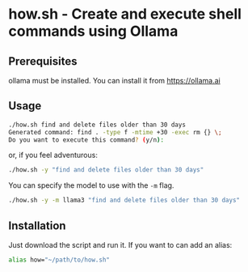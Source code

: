 # how.sh - Create and execute shell commands using Ollama

## Prerequisites

ollama must be installed. You can install it from https://ollama.ai

## Usage

```bash
./how.sh find and delete files older than 30 days
Generated command: find . -type f -mtime +30 -exec rm {} \;
Do you want to execute this command? (y/n):
```

or, if you feel adventurous:

```bash
./how.sh -y "find and delete files older than 30 days"
```

You can specify the model to use with the `-m` flag.

```bash
./how.sh -y -m llama3 "find and delete files older than 30 days"
```

## Installation

Just download the script and run it. If you want to can add an alias:

```bash
alias how="~/path/to/how.sh"
```
